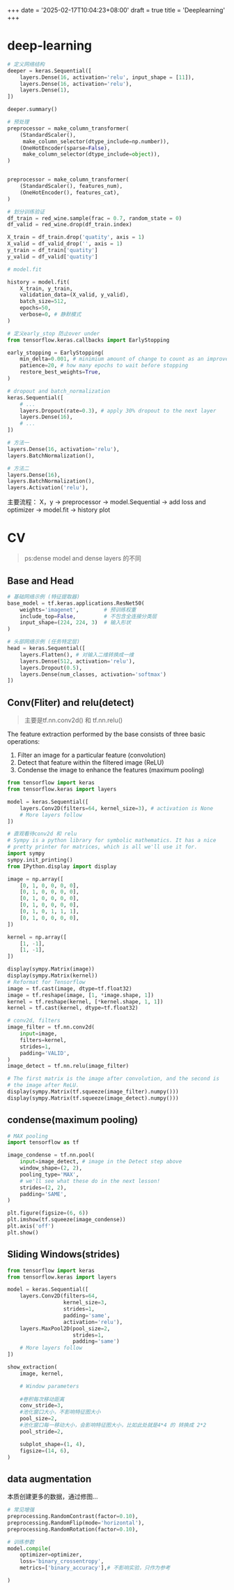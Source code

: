 +++
date = '2025-02-17T10:04:23+08:00'
draft = true
title = 'Deeplearning'
+++

# deep-learning

```python
# 定义网络结构
deeper = keras.Sequential([
    layers.Dense(16, activation='relu', input_shape = [11]),
    layers.Dense(16, activation='relu'),
    layers.Dense(1),
])

deeper.summary()

# 预处理
preprocessor = make_column_transformer(
    (StandardScaler(),
     make_column_selector(dtype_include=np.number)),
    (OneHotEncoder(sparse=False),
     make_column_selector(dtype_include=object)),
)


preprocessor = make_column_transformer(
    (StandardScaler(), features_num),
    (OneHotEncoder(), features_cat),
)

# 划分训练验证
df_train = red_wine.sample(frac = 0.7, random_state = 0)
df_valid = red_wine.drop(df_train.index)

X_train = df_train.drop('quatity', axis = 1)
X_valid = df_valid_drop('', axis = 1)
y_train = df_train['quatity']
y_valid = df_valid['quatity']

# model.fit

history = model.fit(
    X_train, y_train,
    validation_data=(X_valid, y_valid),
    batch_size=512,
    epochs=50,
    verbose=0, # 静默模式
)

# 定义early_stop 防止over under 
from tensorflow.keras.callbacks import EarlyStopping

early_stopping = EarlyStopping(
    min_delta=0.001, # minimium amount of change to count as an improvement
    patience=20, # how many epochs to wait before stopping
    restore_best_weights=True,
)

# dropout and batch_normalization
keras.Sequential([
    # ...
    layers.Dropout(rate=0.3), # apply 30% dropout to the next layer
    layers.Dense(16),
    # ...
])

# 方法一
layers.Dense(16, activation='relu'),
layers.BatchNormalization(),

# 方法二
layers.Dense(16),
layers.BatchNormalization(),
layers.Activation('relu'),

```

主要流程：
X，y -> preprocessor -> model.Sequential -> add loss and optimizer -> model.fit -> history plot

# CV
> ps:dense model and dense layers 的不同

## Base and Head
```python
# 基础网络示例 (特征提取器)
base_model = tf.keras.applications.ResNet50(
    weights='imagenet',        # 预训练权重
    include_top=False,         # 不包含全连接分类层
    input_shape=(224, 224, 3)  # 输入形状
)

```

```python
# 头部网络示例 (任务特定层)
head = keras.Sequential([
    layers.Flatten(), # 对输入二维转换成一维
    layers.Dense(512, activation='relu'),
    layers.Dropout(0.5),
    layers.Dense(num_classes, activation='softmax')
])

```

## Conv(Fliter) and relu(detect)
> 主要是tf.nn.conv2d() 和 tf.nn.relu()

The feature extraction performed by the base consists of three basic operations:

1. Filter an image for a particular feature (convolution)
2. Detect that feature within the filtered image (ReLU)
3. Condense the image to enhance the features (maximum pooling)

```python
from tensorflow import keras
from tensorflow.keras import layers

model = keras.Sequential([
    layers.Conv2D(filters=64, kernel_size=3), # activation is None
    # More layers follow
])
```

```python
# 直观看待conv2d 和 relu
# Sympy is a python library for symbolic mathematics. It has a nice
# pretty printer for matrices, which is all we'll use it for.
import sympy
sympy.init_printing()
from IPython.display import display

image = np.array([
    [0, 1, 0, 0, 0, 0],
    [0, 1, 0, 0, 0, 0],
    [0, 1, 0, 0, 0, 0],
    [0, 1, 0, 0, 0, 0],
    [0, 1, 0, 1, 1, 1],
    [0, 1, 0, 0, 0, 0],
])

kernel = np.array([
    [1, -1],
    [1, -1],
])

display(sympy.Matrix(image))
display(sympy.Matrix(kernel))
# Reformat for Tensorflow
image = tf.cast(image, dtype=tf.float32)
image = tf.reshape(image, [1, *image.shape, 1])
kernel = tf.reshape(kernel, [*kernel.shape, 1, 1])
kernel = tf.cast(kernel, dtype=tf.float32)

# conv2d, filters 
image_filter = tf.nn.conv2d(
    input=image,
    filters=kernel,
    strides=1,
    padding='VALID',
)
image_detect = tf.nn.relu(image_filter)

# The first matrix is the image after convolution, and the second is
# the image after ReLU.
display(sympy.Matrix(tf.squeeze(image_filter).numpy()))
display(sympy.Matrix(tf.squeeze(image_detect).numpy()))

```

## condense(maximum pooling)

```python
# MAX pooling
import tensorflow as tf

image_condense = tf.nn.pool(
    input=image_detect, # image in the Detect step above
    window_shape=(2, 2),
    pooling_type='MAX',
    # we'll see what these do in the next lesson!
    strides=(2, 2),
    padding='SAME',
)

plt.figure(figsize=(6, 6))
plt.imshow(tf.squeeze(image_condense))
plt.axis('off')
plt.show()
```
## Sliding Windows(strides)

```python
from tensorflow import keras
from tensorflow.keras import layers

model = keras.Sequential([
    layers.Conv2D(filters=64,
                  kernel_size=3,
                  strides=1,
                  padding='same',
                  activation='relu'),
    layers.MaxPool2D(pool_size=2,
                     strides=1,
                     padding='same')
    # More layers follow
])

show_extraction(
    image, kernel,

    # Window parameters
    
    #卷积每次移动距离
    conv_stride=3,
    #池化窗口大小，不影响特征图大小
    pool_size=2,
    #池化窗口每一移动大小，会影响特征图大小，比如此处就是4*4 的 转换成 2*2 
    pool_stride=2,

    subplot_shape=(1, 4),
    figsize=(14, 6),    
)
```

## data augmentation
本质创建更多的数据，通过修图...

```python
# 常见增强
preprocessing.RandomContrast(factor=0.10),
preprocessing.RandomFlip(mode='horizontal'),
preprocessing.RandomRotation(factor=0.10),

# 训练参数
model.compile(
    optimizer=optimizer,
    loss='binary_crossentropy',
    metrics=['binary_accuracy'],# 不影响实验，只作为参考

)
```

